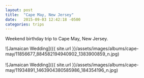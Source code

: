 ```yaml
---
layout: post
title:  "Cape May, New Jersey"
date:   2015-09-03 12:42:18 -0500
categories: trips
---
```


Weekend birthday trip to Cape May, New Jersey.


![Jamaican Wedding]({{ site.url }}/assets/images/albums/cape-may/11856677_884582194940902_1383900859_n.jpg)
<br/><br/>
![Jamaican Wedding]({{ site.url }}/assets/images/albums/cape-may/11934891_1463904380585986_184354196_n.jpg)
